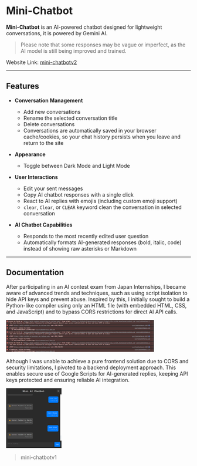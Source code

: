 # Mini-Chatbot

**Mini-Chatbot** is an AI-powered chatbot designed for lightweight conversations, it is powered by Gemini AI. 
> Please note that some responses may be vague or imperfect, as the AI model is still being improved and trained.

Website Link: [mini-chatbotv2](https://8oruz7.github.io/mini-chatbot)

---

## Features

- **Conversation Management**
  - Add new conversations
  - Rename the selected conversation title
  - Delete conversations
  - Conversations are automatically saved in your browser cache/cookies, so your chat history persists when you leave and return to the site

- **Appearance**
  - Toggle between Dark Mode and Light Mode

- **User Interactions**
  - Edit your sent messages
  - Copy AI chatbot responses with a single click
  - React to AI replies with emojis (including custom emoji support)
  - `clear`, `Clear`, or `CLEAR` keyword clean the conversation in selected conversation

- **AI Chatbot Capabilities**
  - Responds to the most recently edited user question
  - Automatically formats AI-generated responses (bold, italic, code) instead of showing raw asterisks or Markdown

---

## Documentation

After participating in an AI contest exam from Japan Internships, I became aware of advanced trends and techniques, such as using script isolation to hide API keys and prevent abuse. Inspired by this, I initially sought to build a Python-like compiler using only an HTML file (with embedded HTML, CSS, and JavaScript) and to bypass CORS restrictions for direct AI API calls.

<img src="https://raw.githubusercontent.com/8ORUZ7/mini-chatbot/refs/heads/misc/cors-error.png" alt="" width="80%"/>

Although I was unable to achieve a pure frontend solution due to CORS and security limitations, I pivoted to a backend deployment approach. This enables secure use of Google Scripts for AI-generated replies, keeping API keys protected and ensuring reliable AI integration.

<img src="https://raw.githubusercontent.com/8ORUZ7/mini-chatbot/refs/heads/misc/chatbotv1.png" alt="" width="30%"/> 

> mini-chatbotv1
